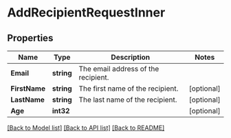 # AddRecipientRequestInner

## Properties

Name | Type | Description | Notes
------------ | ------------- | ------------- | -------------
**Email** | **string** | The email address of the recipient. |
**FirstName** | **string** | The first name of the recipient. |[optional] 
**LastName** | **string** | The last name of the recipient. |[optional] 
**Age** | **int32** |  |[optional] 

[[Back to Model list]](../README.md#documentation-for-models) [[Back to API list]](../README.md#documentation-for-api-endpoints) [[Back to README]](../README.md)


